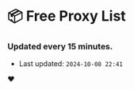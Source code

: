 # :package: Free Proxy List
### Updated every 15 minutes.

- Last updated: `2024-10-08 22:41`

:heart:

